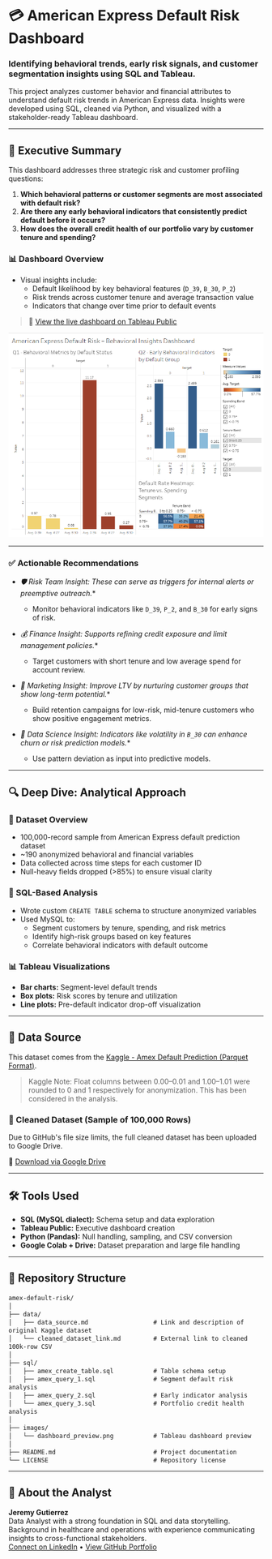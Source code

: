 # 💳 American Express Default Risk Dashboard

### Identifying behavioral trends, early risk signals, and customer segmentation insights using SQL and Tableau.

This project analyzes customer behavior and financial attributes to understand default risk trends in American Express data. Insights were developed using SQL, cleaned via Python, and visualized with a stakeholder-ready Tableau dashboard.

---

## 🧾 Executive Summary

This dashboard addresses three strategic risk and customer profiling questions:

1. **Which behavioral patterns or customer segments are most associated with default risk?**
2. **Are there any early behavioral indicators that consistently predict default before it occurs?**
3. **How does the overall credit health of our portfolio vary by customer tenure and spending?**

### 📊 Dashboard Overview

- Visual insights include:
  - Default likelihood by key behavioral features (`D_39`, `B_30`, `P_2`)
  - Risk trends across customer tenure and average transaction value
  - Indicators that change over time prior to default events

> 🔗 [View the live dashboard on Tableau Public](https://public.tableau.com/views/AmericanExpressDefaultRiskBehavioralInsightsDashboard/Dashboard1?:language=en-US&:sid=&:redirect=auth&:display_count=n&:origin=viz_share_link) 

![Dashboard Preview](images/dashboard_preview.png)

---

### ✅ Actionable Recommendations

- **🛡 Risk Team Insight:* These can serve as triggers for internal alerts or preemptive outreach.**
  - Monitor behavioral indicators like `D_39`, `P_2`, and `B_30` for early signs of risk.
    
- **💰 Finance Insight:* Supports refining credit exposure and limit management policies.**
  - Target customers with short tenure and low average spend for account review.

- **📣 Marketing Insight:* Improve LTV by nurturing customer groups that show long-term potential.**
  - Build retention campaigns for low-risk, mid-tenure customers who show positive engagement metrics.

- **🧠 Data Science Insight:* Indicators like volatility in `B_30` can enhance churn or risk prediction models.**
  - Use pattern deviation as input into predictive models. 

---

## 🔍 Deep Dive: Analytical Approach

### 🧮 Dataset Overview
- 100,000-record sample from American Express default prediction dataset
- ~190 anonymized behavioral and financial variables
- Data collected across time steps for each customer ID
- Null-heavy fields dropped (>85%) to ensure visual clarity

### 💾 SQL-Based Analysis
- Wrote custom `CREATE TABLE` schema to structure anonymized variables
- Used MySQL to:
  - Segment customers by tenure, spending, and risk metrics
  - Identify high-risk groups based on key features
  - Correlate behavioral indicators with default outcome

### 📊 Tableau Visualizations
- **Bar charts:** Segment-level default trends
- **Box plots:** Risk scores by tenure and utilization
- **Line plots:** Pre-default indicator drop-off visualization

---

## 🔗 Data Source

This dataset comes from the [Kaggle - Amex Default Prediction (Parquet Format)](https://www.kaggle.com/datasets/raddar/amex-data-integer-dtypes-parquet-format).

> Kaggle Note: Float columns between 0.00–0.01 and 1.00–1.01 were rounded to 0 and 1 respectively for anonymization. This has been considered in the analysis.

### 📁 Cleaned Dataset (Sample of 100,000 Rows)
Due to GitHub's file size limits, the full cleaned dataset has been uploaded to Google Drive.

🔗 [Download via Google Drive](./data/cleaned_dataset_link.md) 

---

## 🛠️ Tools Used

- **SQL (MySQL dialect):** Schema setup and data exploration
- **Tableau Public:** Executive dashboard creation
- **Python (Pandas):** Null handling, sampling, and CSV conversion
- **Google Colab + Drive:** Dataset preparation and large file handling

---

## 📁 Repository Structure

```
amex-default-risk/
│
├── data/
│   ├── data_source.md                  # Link and description of original Kaggle dataset
│   └── cleaned_dataset_link.md         # External link to cleaned 100k-row CSV
│
├── sql/
│   ├── amex_create_table.sql           # Table schema setup
│   ├── amex_query_1.sql                # Segment default risk analysis
│   ├── amex_query_2.sql                # Early indicator analysis
│   └── amex_query_3.sql                # Portfolio credit health analysis
│
├── images/
│   └── dashboard_preview.png           # Tableau dashboard preview
│
├── README.md                           # Project documentation
└── LICENSE                             # Repository license
```

---

## 👋 About the Analyst

**Jeremy Gutierrez**  
Data Analyst with a strong foundation in SQL and data storytelling. Background in healthcare and operations with experience communicating insights to cross-functional stakeholders.  
[Connect on LinkedIn](https://www.linkedin.com/in/jeremy-gutierrez-4502391bb/) • [View GitHub Portfolio](https://github.com/JZambrana1612) 
